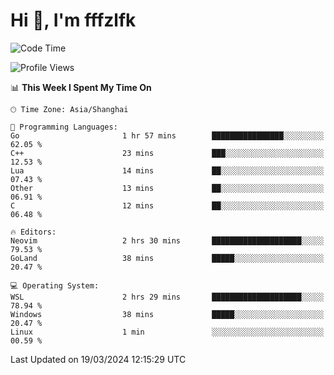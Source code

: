 # Hi 👋, I'm fffzlfk

<!--START_SECTION:waka-->
![Code Time](http://img.shields.io/badge/Code%20Time-678%20hrs%207%20mins-blue)

![Profile Views](http://img.shields.io/badge/Profile%20Views-0-blue)

📊 **This Week I Spent My Time On** 

```text
🕑︎ Time Zone: Asia/Shanghai

💬 Programming Languages: 
Go                       1 hr 57 mins        ████████████████░░░░░░░░░   62.05 % 
C++                      23 mins             ███░░░░░░░░░░░░░░░░░░░░░░   12.53 % 
Lua                      14 mins             ██░░░░░░░░░░░░░░░░░░░░░░░   07.43 % 
Other                    13 mins             ██░░░░░░░░░░░░░░░░░░░░░░░   06.91 % 
C                        12 mins             ██░░░░░░░░░░░░░░░░░░░░░░░   06.48 % 

🔥 Editors: 
Neovim                   2 hrs 30 mins       ████████████████████░░░░░   79.53 % 
GoLand                   38 mins             █████░░░░░░░░░░░░░░░░░░░░   20.47 % 

💻 Operating System: 
WSL                      2 hrs 29 mins       ████████████████████░░░░░   78.94 % 
Windows                  38 mins             █████░░░░░░░░░░░░░░░░░░░░   20.47 % 
Linux                    1 min               ░░░░░░░░░░░░░░░░░░░░░░░░░   00.59 % 
```


 Last Updated on 19/03/2024 12:15:29 UTC
<!--END_SECTION:waka-->
